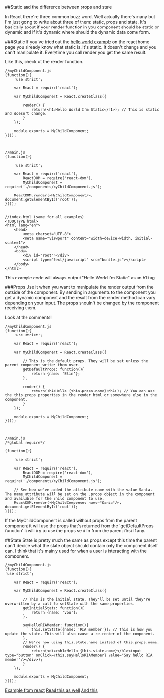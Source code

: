 ##Static and the difference between props and state

In React there're three common buzz word. Well actually there's many but I'm just going to write about three of them: static, props and state. It's basically about if your render function in you component should be static or dynamic and if it's dynamic where should the dynamic data come form.


###Static
If you've tried out the [hello world example](https://facebook.github.io/react/docs/getting-started.html#quick-start-without-npm) on the react home page you already know what static is. It's static. It doesn't change and you can't manipulate it. Everytime you call render you get the same result. 

Like this, check ut the render function.

    //myChildComponent.js
    (function(){
        'use strict';

        var React = require('react');

        var MyChildComponent = React.createClass({

            render() {
                return(<h1>Hello World I'm Static</h1>); // This is static and doesn't change.
            }
        });

        module.exports = MyChildComponent;
    }());



    //main.js
    (function(){

        'use strict';

        var React = require('react'),
            ReactDOM = require('react-dom'),
            MyChildComponent = require('./components/myChildComponent.js');

        ReactDOM.render(<MyChildComponent/>, document.getElementById('root'));
    }());
    
    
    //index.html (same for all examples)
    <!DOCTYPE html>
    <html lang="en">
        <head>
            <meta charset="UTF-8">
            <meta name="viewport" content="width=device-width, initial-scale=1">
        </head>
        <body>
            <div id="root"></div>
            <script type="text/javascript" src="bundle.js"></script>
        </body>
    </html>

This example code will always output "Hello World I'm Static" as an h1 tag.

###Props
Use it when you want to manipulate the render output from the outside of the component. By sending in arguments to the component you get a dynamic component and the result from the render method can vary depending on your input. The props shouln't be changed by the component receiving them.

Look at the comments!

    //myChildComponent.js
    (function(){
        'use strict';

        var React = require('react');

        var MyChildComponent = React.createClass({

            // This is the default props. They will be set unless the parent component writes them over.
            getDefaultProps: function(){
                return {name: 'Elin'};
            },

            render() {
                return(<h1>Hello {this.props.name}</h1>); // You can use the this.props properties in the render html or somewhere else in the component.
            }
        });

        module.exports = MyChildComponent;
    }());



    //main.js
    /*global require*/

    (function(){

        'use strict';

        var React = require('react'),
            ReactDOM = require('react-dom'),
            MyChildComponent = require('./components/myChildComponent.js');

        // See how we've added the attribute name with the value Santa. The name attribute will be set on the .props object in the component and available for the child component to use.
        ReactDOM.render(<MyChildComponent name="Santa"/>, document.getElementById('root'));
    }());
    
If the MyChildComponent is called without props from the parent component it will use the props that's returned from the 'getDefaultProps function' it will try to use the props sent in from the parent first if any.

##State
State is pretty much the same as props except this time the parent can't decide what the state object should contain only the component itself can. I think that it's mainly used for when a user is interacting with the component.

    //myChildComponent.js
    (function(){
    'use strict';
    
        var React = require('react');

        var MyChildComponent = React.createClass({

            // This is the initial state. They'll be set until they're overwritten by a call to setState with the same properties.
            getInitialState: function(){
                return {name: 'you'};
            },

            sayHelloRIAMember: function(){
                this.setState({name: 'RIA member'}); // This is how you update the state. This will also cause a re-render of the component.
            },
            // We're now using this.state.name instead of this.props.name.
            render() {
                return(<div><h1>Hello {this.state.name}</h1><input type="button" onClick={this.sayHelloRIAMember} value="Say hello RIA member"/></div>);
            }
        });

        module.exports = MyChildComponent;
    }());


[Example from react](https://facebook.github.io/react/) [Read this as well](https://github.com/uberVU/react-guide/blob/master/props-vs-state.md) [And this](https://facebook.github.io/react/docs/interactivity-and-dynamic-uis.html)